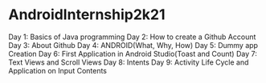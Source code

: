 # AndroidInternship2k21
Day 1: Basics of Java programming
Day 2: How to create a Github Account
Day 3: About Github
Day 4: ANDROID(What, Why, How)
Day 5: Dummy app Creation
Day 6: First Application in Android Studio(Toast and Count)
Day 7: Text Views and Scroll Views
Day 8: Intents
Day 9: Activity Life Cycle and Application on Input Contents
